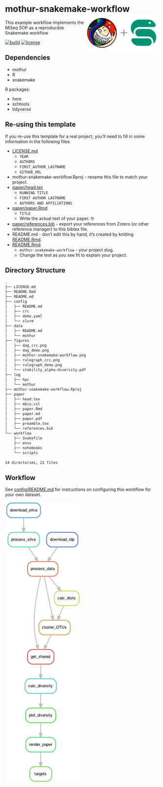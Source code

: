 
<!-- README.md is generated from README.Rmd. Please edit that file -->

# mothur-snakemake-workflow <img src='figures/mothur-snakemake-workflow.png' align="right" height="120" />

This example workflow implements the MiSeq SOP as a reproducible
Snakemake workflow

<!-- badges: start -->

[![build](https://github.com/SchlossLab/MiSeq-SOP-demo/actions/workflows/build.yml/badge.svg)](https://github.com/SchlossLab/MiSeq-SOP-demo/actions/workflows/build.yml)
[![license](https://img.shields.io/badge/license-MIT-blue.svg)](https://github.com/SchlossLab/MiSeq-SOP-demo/blob/main/LICENSE.md)
<!-- badges: end -->

## Dependencies

- mothur
- R
- snakemake

R packages:

- here
- schtools
- tidyverse

## Re-using this template

If you re-use this template for a real project, you’ll need to fill in
some information in the following files:

- [LICENSE.md](LICENSE.md)
  - `YEAR`
  - `AUTHORS`
  - `FIRST_AUTHOR_LASTNAME`
  - `GITHUB_URL`
- mothur-snakemake-workflow.Rproj - rename this file to match your
  project.
- [paper/head.tex](paper/head.tex)
  - `RUNNING TITLE`
  - `FIRST AUTHOR LASTNAME`
  - `AUTHORS AND AFFILIATIONS`
- [paper/paper.Rmd](paper/paper.Rmd)
  - `TITLE`
  - Write the actual text of your paper. 🤓
- [paper/references.bib](paper/references.bib) - export your references
  from Zotero (or other reference manager) to this bibtex file.
- README.md - don’t edit this by hand, it’s created by knitting
  [README.Rmd](README.Rmd).
- [README.Rmd](README.Rmd).
  - `mothur-snakemake-workflow` - your project slug.
  - Change the text as you see fit to explain your project.

## Directory Structure

    .
    ├── LICENSE.md
    ├── README.Rmd
    ├── README.md
    ├── config
    │   ├── README.md
    │   ├── crc
    │   ├── demo.yaml
    │   └── slurm
    ├── data
    │   ├── README.md
    │   └── mothur
    ├── figures
    │   ├── dag_crc.png
    │   ├── dag_demo.png
    │   ├── mothur-snakemake-workflow.png
    │   ├── rulegraph_crc.png
    │   ├── rulegraph_demo.png
    │   └── stability_alpha-diversity.pdf
    ├── log
    │   ├── hpc
    │   └── mothur
    ├── mothur-snakemake-workflow.Rproj
    ├── paper
    │   ├── head.tex
    │   ├── mbio.csl
    │   ├── paper.Rmd
    │   ├── paper.md
    │   ├── paper.pdf
    │   ├── preamble.tex
    │   └── references.bib
    └── workflow
        ├── Snakefile
        ├── envs
        ├── notebooks
        └── scripts

    14 directories, 21 files

## Workflow

See [config/README.md](config/README.md) for instructions on configuring
this workflow for your own dataset.

<!-- run workflow/scripts/plot_rulegraph_dag.sh to generate this -->

![rulegraph](figures/rulegraph_demo.png)
